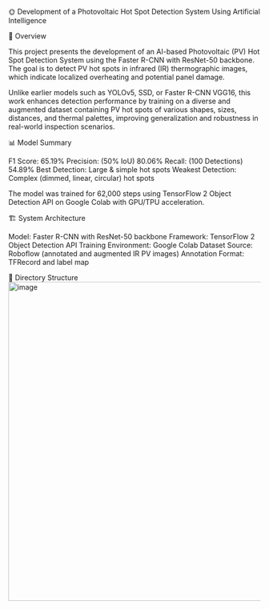 
🌞 Development of a Photovoltaic Hot Spot Detection System Using Artificial Intelligence

🧠 Overview

This project presents the development of an AI-based Photovoltaic (PV) Hot Spot Detection System using the Faster R-CNN with ResNet-50 backbone. The goal is to detect PV hot spots in infrared (IR) thermographic images, which indicate localized overheating and potential panel damage.

Unlike earlier models such as YOLOv5, SSD, or Faster R-CNN VGG16, this work enhances detection performance by training on a diverse and augmented dataset containing PV hot spots of various shapes, sizes, distances, and thermal palettes, improving generalization and robustness in real-world inspection scenarios.

📊 Model Summary

F1 Score: 65.19%
Precision: (50% IoU)	80.06%
Recall: (100 Detections)	54.89%
Best Detection:	Large & simple hot spots
Weakest Detection:	Complex (dimmed, linear, circular) hot spots

The model was trained for 62,000 steps using TensorFlow 2 Object Detection API on Google Colab with GPU/TPU acceleration.

🏗️ System Architecture

Model: Faster R-CNN with ResNet-50 backbone
Framework: TensorFlow 2 Object Detection API
Training Environment: Google Colab
Dataset Source: Roboflow (annotated and augmented IR PV images)
Annotation Format: TFRecord and label map

🧩 Directory Structure
<img width="787" height="638" alt="image" src="https://github.com/user-attachments/assets/801759a3-0789-49b5-9a37-957c6fdc75b2" />



   
        

